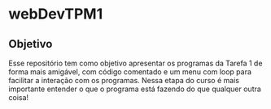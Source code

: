 # webDevTPM1

## Objetivo

Esse repositório tem como objetivo apresentar os programas da Tarefa 1 de forma mais amigável, com código comentado e um menu com loop para facilitar a interação com os programas. Nessa etapa do curso é mais importante entender o que o programa está fazendo do que qualquer outra coisa!
